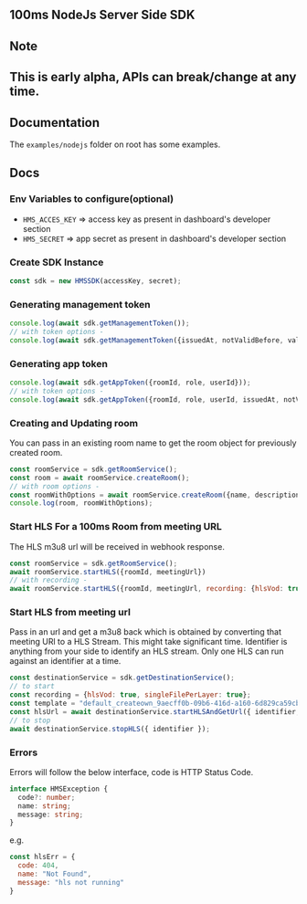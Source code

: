 ## 100ms NodeJs Server Side SDK

## Note
## This is early alpha, APIs can break/change at any time.

## Documentation

The `examples/nodejs` folder on root has some examples.


## Docs

### Env Variables to configure(optional)
- `HMS_ACCES_KEY` => access key as present in dashboard's developer section
- `HMS_SECRET` => app secret as present in dashboard's developer section

### Create SDK Instance

```js
const sdk = new HMSSDK(accessKey, secret);
```

### Generating management token

```js
console.log(await sdk.getManagementToken());
// with token options -
console.log(await sdk.getManagementToken({issuedAt, notValidBefore, validForSeconds}));
```

### Generating app token

```js
console.log(await sdk.getAppToken({roomId, role, userId}));
// with token options -
console.log(await sdk.getAppToken({roomId, role, userId, issuedAt, notValidBefore, validForSeconds}));
```

### Creating and Updating room

You can pass in an existing room name to get the room object for previously created room.

```js
const roomService = sdk.getRoomService();
const room = await roomService.createRoom();
// with room options -
const roomWithOptions = await roomService.createRoom({name, description, templateId, region});
console.log(room, roomWithOptions);
```

### Start HLS For a 100ms Room from meeting URL

The HLS m3u8 url will be received in webhook response.

```js
const roomService = sdk.getRoomService();
await roomService.startHLS({roomId, meetingUrl})
// with recording -
await roomService.startHLS({roomId, meetingUrl, recording: {hlsVod: true, singleFilePerLayer: true}});
```

### Start HLS from meeting url

Pass in an url and get a m3u8 back which is obtained by converting that meeting URl to a HLS Stream.
This might take significant time.
Identifier is anything from your side to identify an HLS stream. Only one HLS can run against an identifier at a time.

```js
const destinationService = sdk.getDestinationService();
// to start
const recording = {hlsVod: true, singleFilePerLayer: true};               // recording is optional field
const template = "default_createown_9aecff0b-09b6-416d-a160-6d829ca59cb8" // template is optional field
const hlsUrl = await destinationService.startHLSAndGetUrl({ identifier, appUrl, recording, template });
// to stop
await destinationService.stopHLS({ identifier });
```

### Errors

Errors will follow the below interface, code is HTTP Status Code.

```ts
interface HMSException {
  code?: number;
  name: string;
  message: string;
}
```

e.g.
```js
const hlsErr = {
  code: 404,
  name: "Not Found",
  message: "hls not running"
}
```
